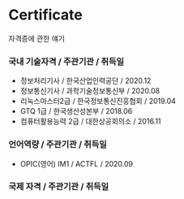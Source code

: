 # Certificate
자격증에 관한 얘기


### 국내 기술자격 / 주관기관 / 취득일
 - 정보처리기사     /     한국산업인력공단     / 2020.12
 - 정보통신기사     /     과학기술정보통신부   / 2020.08
 - 리눅스마스터2급   /    한국정보통신진흥협회 / 2019.04
 - GTQ 1급        /      한국생산성본부      / 2018.06
 - 컴퓨터활용능력 2급  /  대한상공회의소      / 2016.11
 
 
### 언어역량 / 주관기관 / 취득일
 - OPIC(영어) IM1   /    ACTFL             / 2020.09
  

### 국제 자격 / 주관기관 / 취득일

